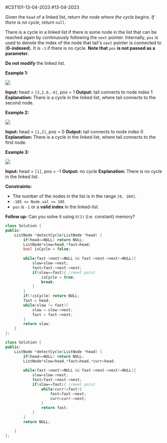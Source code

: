 #CST101-13-04-2023 
#13-04-2023 

Given the `head` of a linked list, return _the node where the cycle begins. If there is no cycle, return_ `null`.

There is a cycle in a linked list if there is some node in the list that can be reached again by continuously following the `next` pointer. Internally, `pos` is used to denote the index of the node that tail's `next` pointer is connected to (**0-indexed**). It is `-1` if there is no cycle. **Note that** `pos` **is not passed as a parameter**.

**Do not modify** the linked list.

**Example 1:**

![](https://assets.leetcode.com/uploads/2018/12/07/circularlinkedlist.png)

**Input:** head = `[3,2,0,-4]`, pos = 1
**Output:** tail connects to node index 1
**Explanation:** There is a cycle in the linked list, where tail connects to the second node.

**Example 2:**

![](https://assets.leetcode.com/uploads/2018/12/07/circularlinkedlist_test2.png)

**Input:** head = `[1,2]`, pos = 0
**Output:** tail connects to node index 0
**Explanation:** There is a cycle in the linked list, where tail connects to the first node.

**Example 3:**

![](https://assets.leetcode.com/uploads/2018/12/07/circularlinkedlist_test3.png)

**Input:** head = `[1]`, pos = -1
**Output:** no cycle
**Explanation:** There is no cycle in the linked list.

**Constraints:**

-   The number of the nodes in the list is in the range `[0, 104]`.
-   `-105 <= Node.val <= 105`
-   `pos` is `-1` or a **valid index** in the linked-list.

**Follow up:** Can you solve it using `O(1)` (i.e. constant) memory?



```cpp
class Solution {
public:
    ListNode *detectCycle(ListNode *head) {
        if(head==NULL) return NULL;
        ListNode*slow=head,*fast=head;
        bool isCycle = false;
        
        while(fast->next!=NULL && fast->next->next!=NULL){
            slow=slow->next;
            fast=fast->next->next;
            if(slow==fast){ //meet point
                isCycle = true;
                break;
            }
        }
        if(!isCycle) return NULL;
        fast = head;
        while(slow != fast){
            slow = slow->next;
            fast = fast->next;
        }
        return slow;
    }
};
```

```cpp
class Solution {
public:
    ListNode *detectCycle(ListNode *head) {
        if(head==NULL) return NULL;
        ListNode*slow=head,*fast=head,*curr=head;
        
        while(fast->next!=NULL && fast->next->next!=NULL){
		    slow=slow->next;
	        fast=fast->next->next;
	        if(slow==fast){ //meet point
		        while(curr!=fast){
		            fast=fast->next;
		            curr=curr->next;
		        }
		        return fast;
	        }
        }
        return NULL;

    }
};
```

